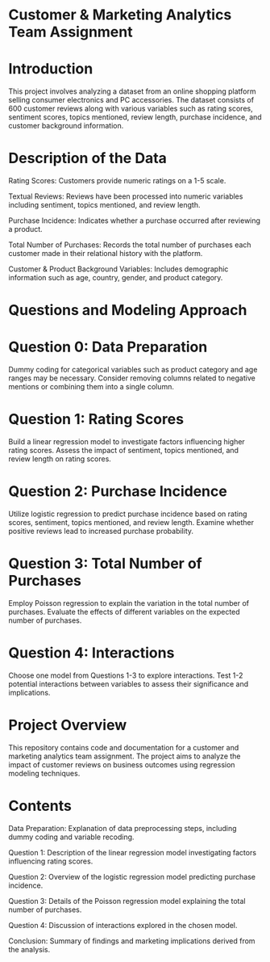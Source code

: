 # Customer & Marketing Analytics Team Assignment

# Introduction

This project involves analyzing a dataset from an online shopping platform selling consumer electronics and PC accessories. The dataset consists of 600 customer reviews along with various variables such as rating scores, sentiment scores, topics mentioned, review length, purchase incidence, and customer background information.

# Description of the Data


Rating Scores: Customers provide numeric ratings on a 1-5 scale.

Textual Reviews: Reviews have been processed into numeric variables including sentiment, topics mentioned, and review length.

Purchase Incidence: Indicates whether a purchase occurred after reviewing a product.

Total Number of Purchases: Records the total number of purchases each customer made in their relational history with the platform.

Customer & Product Background Variables: Includes demographic information such as age, country, gender, and product category.


# Questions and Modeling Approach

# Question 0: Data Preparation

Dummy coding for categorical variables such as product category and age ranges may be necessary.
Consider removing columns related to negative mentions or combining them into a single column.

# Question 1: Rating Scores

Build a linear regression model to investigate factors influencing higher rating scores.
Assess the impact of sentiment, topics mentioned, and review length on rating scores.

# Question 2: Purchase Incidence

Utilize logistic regression to predict purchase incidence based on rating scores, sentiment, topics mentioned, and review length.
Examine whether positive reviews lead to increased purchase probability.

# Question 3: Total Number of Purchases

Employ Poisson regression to explain the variation in the total number of purchases.
Evaluate the effects of different variables on the expected number of purchases.

# Question 4: Interactions

Choose one model from Questions 1-3 to explore interactions.
Test 1-2 potential interactions between variables to assess their significance and implications.

# Project Overview

This repository contains code and documentation for a customer and marketing analytics team assignment. The project aims to analyze the impact of customer reviews on business outcomes using regression modeling techniques.

# Contents

Data Preparation: Explanation of data preprocessing steps, including dummy coding and variable recoding.

Question 1: Description of the linear regression model investigating factors influencing rating scores.

Question 2: Overview of the logistic regression model predicting purchase incidence.

Question 3: Details of the Poisson regression model explaining the total number of purchases.

Question 4: Discussion of interactions explored in the chosen model.

Conclusion: Summary of findings and marketing implications derived from the analysis.
